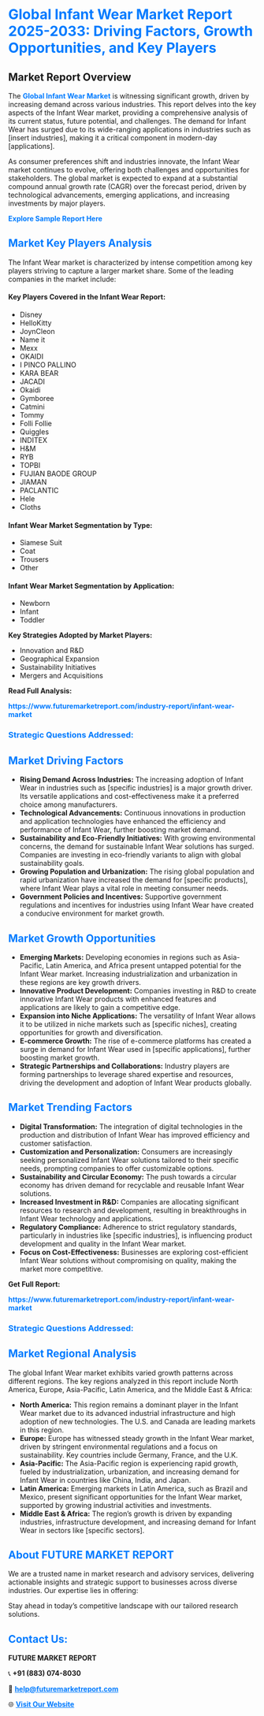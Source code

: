 <h1 style="color: #007BFF;">Global Infant Wear Market Report 2025-2033: Driving Factors, Growth Opportunities, and Key Players</h1>

<section id="overview">
<h2>Market Report Overview</h2>
<p>The <a href="https://www.futuremarketreport.com/industry-report/infant-wear-market" style="color: #007BFF; text-decoration: none;"><strong>Global Infant Wear Market</strong></a> is witnessing significant growth, driven by increasing demand across various industries. This report delves into the key aspects of the Infant Wear market, providing a comprehensive analysis of its current status, future potential, and challenges. The demand for Infant Wear has surged due to its wide-ranging applications in industries such as [insert industries], making it a critical component in modern-day [applications].</p>
<p>As consumer preferences shift and industries innovate, the Infant Wear market continues to evolve, offering both challenges and opportunities for stakeholders. The global market is expected to expand at a substantial compound annual growth rate (CAGR) over the forecast period, driven by technological advancements, emerging applications, and increasing investments by major players.</p>
</section>

<section id="overview">
<p><a href="https://www.futuremarketreport.com/request-sample/reportId=107341" style="color: #007BFF; text-decoration: none;"><strong>Explore Sample Report Here</strong></a></p>
</section>

<section id="key-players">
<h2 style="color: #007BFF;">Market Key Players Analysis</h2>
<p>The Infant Wear market is characterized by intense competition among key players striving to capture a larger market share. Some of the leading companies in the market include:</p>
<h4>Key Players Covered in the Infant Wear Report:</h4>
<ul><li>Disney</li><li>HelloKitty</li><li>JoynCleon</li><li>Name it</li><li>Mexx</li><li>OKAIDI</li><li>I PINCO PALLINO</li><li>KARA BEAR</li><li>JACADI</li><li>Okaidi</li><li>Gymboree</li><li>Catmini</li><li>Tommy</li><li>Folli Follie</li><li>Quiggles</li><li>INDITEX</li><li>H&amp;M</li><li>RYB</li><li>TOPBI</li><li>FUJIAN BAODE GROUP</li><li>JIAMAN</li><li>PACLANTIC</li><li>Hele</li><li>Cloths</li></ul>
<h4>Infant Wear Market Segmentation by Type:</h4>
<ul><li>Siamese Suit</li><li>Coat</li><li>Trousers</li><li>Other</li></ul>

<h4>Infant Wear Market Segmentation by Application:</h4>
<ul><li>Newborn</li><li>Infant</li><li>Toddler</li></ul>
<p><strong>Key Strategies Adopted by Market Players:</strong></p>
<ul>
<li>Innovation and R&D</li>
<li>Geographical Expansion</li>
<li>Sustainability Initiatives</li>
<li>Mergers and Acquisitions</li>
</ul>
</section>

<section>
<p><strong>Read Full Analysis: </strong></p><a href="https://www.futuremarketreport.com/industry-report/infant-wear-market" style="color: #007BFF; text-decoration: none;"><strong>https://www.futuremarketreport.com/industry-report/infant-wear-market</strong></a>
<h3 style="color: #007BFF;">Strategic Questions Addressed:</h3>
</section>

<section id="driving-factors">
<h2 style="color: #007BFF;">Market Driving Factors</h2>
<ul>
<li><strong>Rising Demand Across Industries:</strong> The increasing adoption of Infant Wear in industries such as [specific industries] is a major growth driver. Its versatile applications and cost-effectiveness make it a preferred choice among manufacturers.</li>
<li><strong>Technological Advancements:</strong> Continuous innovations in production and application technologies have enhanced the efficiency and performance of Infant Wear, further boosting market demand.</li>
<li><strong>Sustainability and Eco-Friendly Initiatives:</strong> With growing environmental concerns, the demand for sustainable Infant Wear solutions has surged. Companies are investing in eco-friendly variants to align with global sustainability goals.</li>
<li><strong>Growing Population and Urbanization:</strong> The rising global population and rapid urbanization have increased the demand for [specific products], where Infant Wear plays a vital role in meeting consumer needs.</li>
<li><strong>Government Policies and Incentives:</strong> Supportive government regulations and incentives for industries using Infant Wear have created a conducive environment for market growth.</li>
</ul>
</section>

<section id="growth-opportunities">
<h2 style="color: #007BFF;">Market Growth Opportunities</h2>
<ul>
<li><strong>Emerging Markets:</strong> Developing economies in regions such as Asia-Pacific, Latin America, and Africa present untapped potential for the Infant Wear market. Increasing industrialization and urbanization in these regions are key growth drivers.</li>
<li><strong>Innovative Product Development:</strong> Companies investing in R&D to create innovative Infant Wear products with enhanced features and applications are likely to gain a competitive edge.</li>
<li><strong>Expansion into Niche Applications:</strong> The versatility of Infant Wear allows it to be utilized in niche markets such as [specific niches], creating opportunities for growth and diversification.</li>
<li><strong>E-commerce Growth:</strong> The rise of e-commerce platforms has created a surge in demand for Infant Wear used in [specific applications], further boosting market growth.</li>
<li><strong>Strategic Partnerships and Collaborations:</strong> Industry players are forming partnerships to leverage shared expertise and resources, driving the development and adoption of Infant Wear products globally.</li>
</ul>
</section>

<section id="trending-factors">
<h2 style="color: #007BFF;">Market Trending Factors</h2>
<ul>
<li><strong>Digital Transformation:</strong> The integration of digital technologies in the production and distribution of Infant Wear has improved efficiency and customer satisfaction.</li>
<li><strong>Customization and Personalization:</strong> Consumers are increasingly seeking personalized Infant Wear solutions tailored to their specific needs, prompting companies to offer customizable options.</li>
<li><strong>Sustainability and Circular Economy:</strong> The push towards a circular economy has driven demand for recyclable and reusable Infant Wear solutions.</li>
<li><strong>Increased Investment in R&D:</strong> Companies are allocating significant resources to research and development, resulting in breakthroughs in Infant Wear technology and applications.</li>
<li><strong>Regulatory Compliance:</strong> Adherence to strict regulatory standards, particularly in industries like [specific industries], is influencing product development and quality in the Infant Wear market.</li>
<li><strong>Focus on Cost-Effectiveness:</strong> Businesses are exploring cost-efficient Infant Wear solutions without compromising on quality, making the market more competitive.</li>
</ul>
</section>

<section>
<p><strong>Get Full Report: </strong></p><a href="https://www.futuremarketreport.com/industry-report/infant-wear-market" style="color: #007BFF; text-decoration: none;"><strong>https://www.futuremarketreport.com/industry-report/infant-wear-market</strong></a>
<h3 style="color: #007BFF;">Strategic Questions Addressed:</h3>
</section>


<section id="regional-analysis">
<h2 style="color: #007BFF;">Market Regional Analysis</h2>
<p>The global Infant Wear market exhibits varied growth patterns across different regions. The key regions analyzed in this report include North America, Europe, Asia-Pacific, Latin America, and the Middle East & Africa:</p>
<ul>
<li><strong>North America:</strong> This region remains a dominant player in the Infant Wear market due to its advanced industrial infrastructure and high adoption of new technologies. The U.S. and Canada are leading markets in this region.</li>
<li><strong>Europe:</strong> Europe has witnessed steady growth in the Infant Wear market, driven by stringent environmental regulations and a focus on sustainability. Key countries include Germany, France, and the U.K.</li>
<li><strong>Asia-Pacific:</strong> The Asia-Pacific region is experiencing rapid growth, fueled by industrialization, urbanization, and increasing demand for Infant Wear in countries like China, India, and Japan.</li>
<li><strong>Latin America:</strong> Emerging markets in Latin America, such as Brazil and Mexico, present significant opportunities for the Infant Wear market, supported by growing industrial activities and investments.</li>
<li><strong>Middle East & Africa:</strong> The region’s growth is driven by expanding industries, infrastructure development, and increasing demand for Infant Wear in sectors like [specific sectors].</li>
</ul>
</section>

<footer>
<h2 style="color: #007BFF;">About FUTURE MARKET REPORT</h2>
<p>We are a trusted name in market research and advisory services, delivering actionable insights and strategic support to businesses across diverse industries. Our expertise lies in offering:</p>

<p>Stay ahead in today’s competitive landscape with our tailored research solutions.</p>

<h2 style="color: #007BFF;">Contact Us:</h2>
<p><strong>FUTURE MARKET REPORT</strong></p>
<p>📞 <strong>+91 (883) 074-8030</strong></p>
<p>📧 <strong><a href="mailto:help@futuremarketreport.com" style="color: #007BFF;">help@futuremarketreport.com</a></strong></p>
<p>🌐 <strong><a href="https://www.futuremarketreport.com/" style="color: #007BFF;">Visit Our Website</a></strong></p>
</footer>